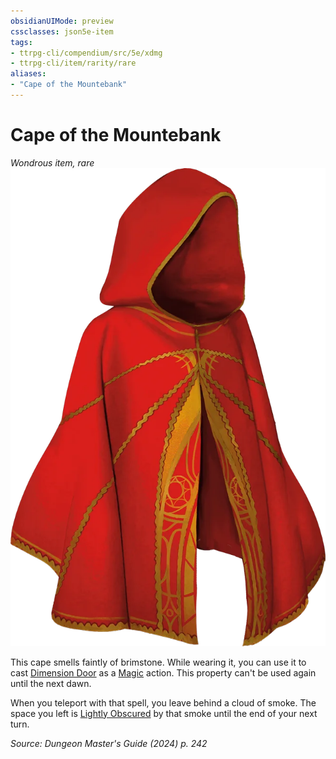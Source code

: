 ```yaml
---
obsidianUIMode: preview
cssclasses: json5e-item
tags:
- ttrpg-cli/compendium/src/5e/xdmg
- ttrpg-cli/item/rarity/rare
aliases: 
- "Cape of the Mountebank"
---
```

# Cape of the Mountebank
*Wondrous item, rare*  
![](3-Compendium/items/img/cape-of-the-mountebank.webp#right)


This cape smells faintly of brimstone. While wearing it, you can use it to cast [Dimension Door](3-Compendium/spells/dimension-door-xphb.md) as a [Magic](3-Compendium/rules/actions.md#Magic) action. This property can't be used again until the next dawn.

When you teleport with that spell, you leave behind a cloud of smoke. The space you left is [Lightly Obscured](3-Compendium/rules/variant-rules/lightly-obscured-xphb.md) by that smoke until the end of your next turn.

*Source: Dungeon Master's Guide (2024) p. 242*